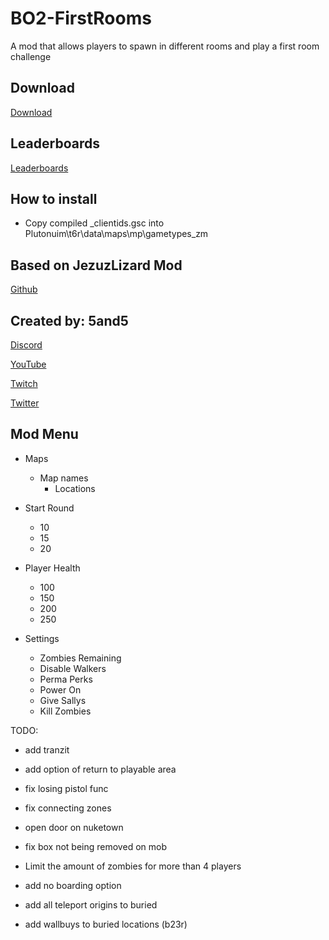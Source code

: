 # BO2-FirstRooms
 A mod that allows players to spawn in different rooms and play a first room challenge

## Download
[Download](https://www.mediafire.com/file/ddy59wfv2r663oh/BO2-FirstRooms.zip/file)

## Leaderboards
[Leaderboards](https://docs.google.com/spreadsheets/d/1eY93xGNydtTuZEoO-EQ-Qwj_ben_gRoHoEOYNFGGhXE/edit#gid=0)

## How to install
- Copy compiled _clientids.gsc into Plutonuim\t6r\data\maps\mp\gametypes_zm

## Based on JezuzLizard Mod

[Github](https://github.com/JezuzLizard)

## Created by: 5and5

[Discord](https://discord.gg/Z44Vnjd)

[YouTube](https://www.youtube.com/user/Zomb0s4life)

[Twitch](https://twitch.tv/5and5)

[Twitter](https://twitter.com/5and55)

## Mod Menu

* Maps
    * Map names
        * Locations

* Start Round
    * 10
    * 15
    * 20

* Player Health
    * 100
    * 150
    * 200
    * 250

* Settings
    * Zombies Remaining
    * Disable Walkers
    * Perma Perks
    * Power On
    * Give Sallys
    * Kill Zombies


TODO:
- add tranzit
- add option of return to playable area
- fix losing pistol func
- fix connecting zones
- open door on nuketown
- fix box not being removed on mob
- Limit the amount of zombies for more than 4 players
- add no boarding option

- add all teleport origins to buried
- add wallbuys to buried locations (b23r)